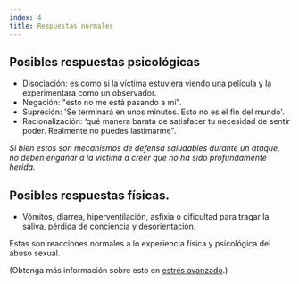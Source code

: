 ```yaml
---
index: 4
title: Respuestas normales
---
```

## Posibles respuestas psicológicas

* Disociación: es como si la víctima estuviera viendo una película y la experimentara como
un observador.
* Negación: "esto no me está pasando a mí".
* Supresión: 'Se terminará en unos minutos. Esto no es el fin del mundo'.
* Racionalización: ‘qué manera barata de satisfacer tu necesidad de sentir poder.
Realmente no puedes lastimarme".

*Si bien estos son mecanismos de defensa saludables durante un ataque, no deben engañar
a la víctima a creer que no ha sido profundamente herida.*

## Posibles respuestas físicas.

* Vómitos, diarrea, hiperventilación, asfixia o dificultad para tragar la saliva, pérdida de conciencia y desorientación.

Estas son reacciones normales a lo experiencia física y psicológica 
del abuso sexual.

(Obtenga más información sobre esto en [estrés avanzado](umbrella://stress/stress/advanced).)